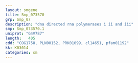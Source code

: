 ```yaml
---
layout: smgene
title: Smp_073570
grp: Smp_07
description: "dna directed rna polymerases i ii and iii"
smp: Smp_073570.1
uniprot: "G4V787"
length:   405
cdd: "COG1758, PLN00152, PRK01099, cl14651, pfam01192"
kk: K03014
categories: sm
---
```

